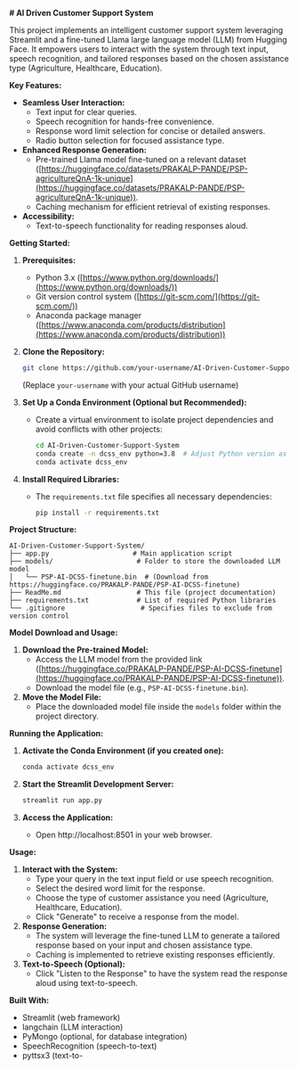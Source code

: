 **# AI Driven Customer Support System**

This project implements an intelligent customer support system leveraging Streamlit and a fine-tuned Llama large language model (LLM) from  Hugging Face. It empowers users to interact with the system through text input, speech recognition, and tailored responses based on the chosen assistance type (Agriculture, Healthcare, Education).

**Key Features:**

- **Seamless User Interaction:**
    - Text input for clear queries.
    - Speech recognition for hands-free convenience.
    - Response word limit selection for concise or detailed answers.
    - Radio button selection for focused assistance type.
- **Enhanced Response Generation:**
    - Pre-trained Llama model fine-tuned on a relevant dataset ([https://huggingface.co/datasets/PRAKALP-PANDE/PSP-agricultureQnA-1k-unique](https://huggingface.co/datasets/PRAKALP-PANDE/PSP-agricultureQnA-1k-unique)).
    - Caching mechanism for efficient retrieval of existing responses.
- **Accessibility:**
    - Text-to-speech functionality for reading responses aloud.

**Getting Started:**

1. **Prerequisites:**
   - Python 3.x ([https://www.python.org/downloads/](https://www.python.org/downloads/))
   - Git version control system ([https://git-scm.com/](https://git-scm.com/))
   - Anaconda package manager ([https://www.anaconda.com/products/distribution](https://www.anaconda.com/products/distribution))

2. **Clone the Repository:**
   ```bash
   git clone https://github.com/your-username/AI-Driven-Customer-Support-System.git
   ```
   (Replace `your-username` with your actual GitHub username)

3. **Set Up a Conda Environment (Optional but Recommended):**
   - Create a virtual environment to isolate project dependencies and avoid conflicts with other projects:
     ```bash
     cd AI-Driven-Customer-Support-System
     conda create -n dcss_env python=3.8  # Adjust Python version as needed
     conda activate dcss_env
     ```

4. **Install Required Libraries:**
   - The `requirements.txt` file specifies all necessary dependencies:
     ```bash
     pip install -r requirements.txt
     ```

**Project Structure:**

```
AI-Driven-Customer-Support-System/
├── app.py                     # Main application script
├── models/                     # Folder to store the downloaded LLM model
│   └── PSP-AI-DCSS-finetune.bin  # (Download from https://huggingface.co/PRAKALP-PANDE/PSP-AI-DCSS-finetune)
├── ReadMe.md                   # This file (project documentation)
├── requirements.txt            # List of required Python libraries
└── .gitignore                   # Specifies files to exclude from version control
```

**Model Download and Usage:**

1. **Download the Pre-trained Model:**
   - Access the LLM model from the provided link ([https://huggingface.co/PRAKALP-PANDE/PSP-AI-DCSS-finetune](https://huggingface.co/PRAKALP-PANDE/PSP-AI-DCSS-finetune)).
   - Download the model file (e.g., `PSP-AI-DCSS-finetune.bin`).
2. **Move the Model File:**
   - Place the downloaded model file inside the `models` folder within the project directory.

**Running the Application:**

1. **Activate the Conda Environment (if you created one):**
   ```bash
   conda activate dcss_env
   ```
2. **Start the Streamlit Development Server:**
   ```bash
   streamlit run app.py
   ```

3. **Access the Application:**
   - Open http://localhost:8501 in your web browser.

**Usage:**

1. **Interact with the System:**
   - Type your query in the text input field or use speech recognition.
   - Select the desired word limit for the response.
   - Choose the type of customer assistance you need (Agriculture, Healthcare, Education).
   - Click "Generate" to receive a response from the model.
2. **Response Generation:**
   - The system will leverage the fine-tuned LLM to generate a tailored response based on your input and chosen assistance type.
   - Caching is implemented to retrieve existing responses efficiently.
3. **Text-to-Speech (Optional):**
   - Click "Listen to the Response" to have the system read the response aloud using text-to-speech.

**Built With:**

- Streamlit (web framework)
- langchain (LLM interaction)
- PyMongo (optional, for database integration)
- SpeechRecognition (speech-to-text)
- pyttsx3 (text-to-